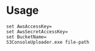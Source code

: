 # Usage

	set AwsAccessKey=
	set AwsSecretAccessKey=
	set BucketName=
	S3ConsoleUploader.exe file-path